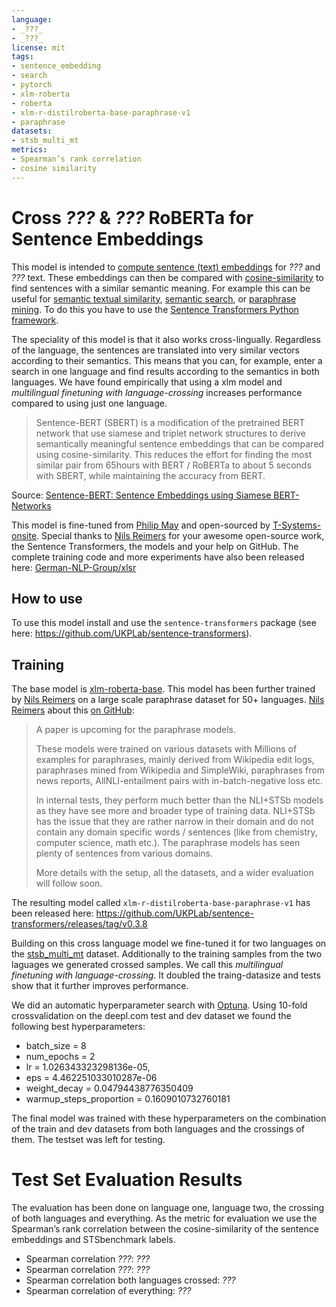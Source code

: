 ```yaml
---
language: 
- _???_
- _???_
license: mit
tags:
- sentence_embedding
- search
- pytorch 
- xlm-roberta 
- roberta
- xlm-r-distilroberta-base-paraphrase-v1
- paraphrase
datasets:
- stsb_multi_mt
metrics:
- Spearman’s rank correlation
- cosine similarity
---
```


# Cross _???_ & _???_ RoBERTa for Sentence Embeddings
This model is intended to [compute sentence (text) embeddings](https://www.sbert.net/examples/applications/computing-embeddings/README.html) for _???_ and _???_ text. These embeddings can then be compared with [cosine-similarity](https://en.wikipedia.org/wiki/Cosine_similarity) to find sentences with a similar semantic meaning. For example this can be useful for [semantic textual similarity](https://www.sbert.net/docs/usage/semantic_textual_similarity.html), [semantic search](https://www.sbert.net/examples/applications/semantic-search/README.html), or [paraphrase mining](https://www.sbert.net/examples/applications/paraphrase-mining/README.html). To do this you have to use the [Sentence Transformers Python framework](https://github.com/UKPLab/sentence-transformers).

The speciality of this model is that it also works cross-lingually. Regardless of the language, the sentences are translated into very similar vectors according to their semantics. This means that you can, for example, enter a search in one language and find results according to the semantics in both languages. We have found empirically that using a xlm model and _multilingual finetuning with language-crossing_ increases performance compared to using just one language.

> Sentence-BERT (SBERT) is a  modification  of  the  pretrained BERT network that use siamese and triplet network structures to derive semantically meaningful sentence embeddings that can be compared using cosine-similarity. This reduces the effort for finding the most similar pair from 65hours with BERT / RoBERTa to about 5 seconds with SBERT, while maintaining the accuracy from BERT.

Source: [Sentence-BERT: Sentence Embeddings using Siamese BERT-Networks](https://arxiv.org/abs/1908.10084)

This model is fine-tuned from [Philip May](https://may.la/) and open-sourced by [T-Systems-onsite](https://www.t-systems-onsite.de/). Special thanks to [Nils Reimers](https://www.nils-reimers.de/) for your awesome open-source work, the Sentence Transformers, the models and your help on GitHub. The complete training code and more experiments have also been released here: [German-NLP-Group/xlsr](https://github.com/German-NLP-Group/xlsr)

## How to use
To use this model install and use the `sentence-transformers` package (see here: <https://github.com/UKPLab/sentence-transformers>).

## Training
The base model is [xlm-roberta-base](https://huggingface.co/xlm-roberta-base). This model has been further trained by [Nils Reimers](https://www.nils-reimers.de/) on a large scale paraphrase dataset for 50+ languages. [Nils Reimers](https://www.nils-reimers.de/) about this [on GitHub](https://github.com/UKPLab/sentence-transformers/issues/509#issuecomment-712243280):

>A paper is upcoming for the paraphrase models.
>
>These models were trained on various datasets with Millions of examples for paraphrases, mainly derived from Wikipedia edit logs, paraphrases mined from Wikipedia and SimpleWiki, paraphrases from news reports, AllNLI-entailment pairs with in-batch-negative loss etc.
>
>In internal tests, they perform much better than the NLI+STSb models as they have see more and broader type of training data. NLI+STSb has the issue that they are rather narrow in their domain and do not contain any domain specific words / sentences (like from chemistry, computer science, math etc.). The paraphrase models has seen plenty of sentences from various domains.
>
>More details with the setup, all the datasets, and a wider evaluation will follow soon.

The resulting model called `xlm-r-distilroberta-base-paraphrase-v1` has been released here: <https://github.com/UKPLab/sentence-transformers/releases/tag/v0.3.8>

Building on this cross language model we fine-tuned it for two languages on the [stsb_multi_mt](https://huggingface.co/datasets/stsb_multi_mt) dataset. Additionally to the training samples from the two laguages we generated crossed samples. We call this _multilingual finetuning with language-crossing_. It doubled the traing-datasize and tests show that it further improves performance.

We did an automatic hyperparameter search with [Optuna](https://github.com/optuna/optuna). Using 10-fold crossvalidation on the deepl.com test and dev dataset we found the following best hyperparameters:
- batch_size = 8
- num_epochs = 2
- lr = 1.026343323298136e-05,
- eps = 4.462251033010287e-06
- weight_decay = 0.04794438776350409
- warmup_steps_proportion = 0.1609010732760181

The final model was trained with these hyperparameters on the combination of the train and dev datasets from both languages and the crossings of them. The testset was left for testing.

# Test Set Evaluation Results
The evaluation has been done on language one, language two, the crossing of both languages and everything. As the metric for evaluation we use the Spearman’s rank correlation between the cosine-similarity of the sentence embeddings and STSbenchmark labels.
- Spearman correlation _???_: _???_
- Spearman correlation _???_: _???_
- Spearman correlation both languages crossed: _???_
- Spearman correlation of everything: _???_
